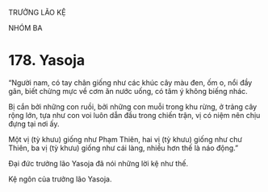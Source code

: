 TRƯỞNG LÃO KỆ

NHÓM BA

# 178. Yasoja

“Người nam, có tay chân giống như các khúc cây màu đen, ốm o, nổi đầy gân, biết chừng mực về cơm ăn nước uống, có tâm ý không biếng nhác.

Bị cắn bởi những con ruồi, bởi những con muỗi trong khu rừng, ở trảng cây rộng lớn, tựa như con voi luôn dẫn đầu trong chiến trận, vị có niệm nên chịu đựng tại nơi ấy.

Một vị (tỳ khưu) giống như Phạm Thiên, hai vị (tỳ khưu) giống như chư Thiên, ba vị (tỳ khưu) giống như cái làng, nhiều hơn thế là náo động.”

Đại đức trưởng lão Yasoja đã nói những lời kệ như thế.

Kệ ngôn của trưởng lão Yasoja.
